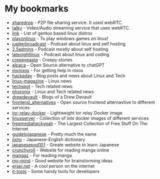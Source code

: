 # My bookmarks
- [sharedrop](https://www.sharedrop.io/) - P2P file sharing service. It used webRTC.
- [talky](https://talky.io/) - Video/Audio streaming service that uses webRTC.
- [link](https://itsfoss.com/gentoo-based-distros/) - List of gentoo based linux distros
- [playonlinux](https://www.playonlinux.com/en/) - To play windows games on linux!
- [jupiterbroadcast](https://www.jupiterbroadcasting.com/) - Podcast about linux and self hosting
- [2.5admins](https://2.5admins.com/) - Podcast mostly about self hosting
- [latenightlinux](https://latenightlinux.com/) - Podcast about linux and coding
- [creepypasta](https://www.creepypasta.com/) - Creepy stories
- [alpaca](https://github.com/antimatter15/alpaca.cpp) - Open Source alternative to chatGPT
- [mynixos](https://mynixos.com/) - For getting help in nixos
- [hackaday](https://hackaday.com/) - Blog posts and news about Linux and Tech
- [linux-magazine](https://www.linux-magazine.com/) - Linux news
- [techspot](https://www.techspot.com/) - Tech related news
- [phoronix](https://www.phoronix.com/) - Linux and Tech related news
- [drewdevault](https://drewdevault.com/) - Blogs of a Drew Devault
- [frontend\_alternatives](https://github.com/mendel5/alternative-front-ends) - Open source frontend alternavtive to different services
- [tor-relay-docker](https://github.com/Ilshidur/tor-relay-docker) - Lightweight tor relay Docker image
- [linuxserver](https://www.linuxserver.io/) - Collection of lots docker images of different services
- [freemediaheckyeah](https://fmhy.pages.dev/) - The Largest Collection of Free Stuff On The Internet
- [guidetojapanese](https://guidetojapanese.org/learn/) - Pretty much the name
- [jisho](https://jisho.org/) - Japanese-English dictionary
- [japanesepod101](https://www.japanesepod101.com/) - Greate website to learn Japanese
- [crunchyroll](https://www.crunchyroll.com/comics/manga) - Website for reading manga online
- [mangaz](https://www.mangaz.com/) - For reading manga
- [my-mind](https://my-mind.github.io/) - Good website for brainstorming ideas
- [ersei.net](https://ersei.net/en) - A cool person on the internet
- [it-tools](https://it-tools.tech/) - Some handy tools for developers
